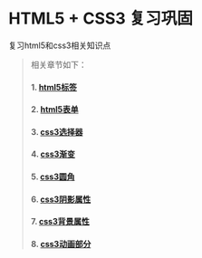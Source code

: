 HTML5 + CSS3 复习巩固
====================

复习html5和css3相关知识点

> 相关章节如下：
> #### 1. [html5标签](html5标签.md)
> #### 2. [html5表单](html5表单.md)
> #### 3. [css3选择器](css3选择器.md)
> #### 4. [css3渐变](css3渐变.md)
> #### 5. [css3圆角](css3圆角.md)
> #### 6. [css3阴影属性](css3阴影属性.md)
> #### 7. [css3背景属性](css3背景属性.md)
> #### 8. [css3动画部分](css3动画部分.md)













